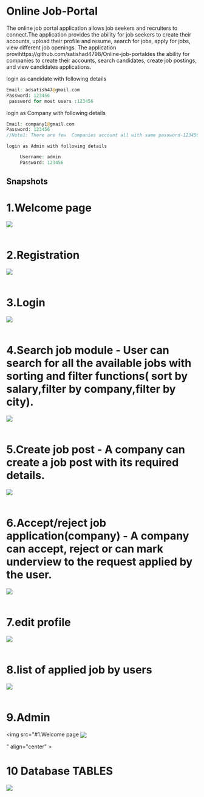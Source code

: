 # Online Job-Portal

The online job portal application allows job seekers and recruiters to connect.The application provides the ability for job seekers to create their accounts, upload their profile and resume, search for jobs, apply for jobs, view different job openings. The application provihttps://github.com/satishad4798/Online-job-portaldes the ability for companies to create their accounts, search candidates, create job postings, and view candidates applications.




 login as candidate with following details

```php
Email: adsatish47@gmail.com
Password: 123456
 password for most users :123456

```

 login as Company with following details

```php
Email: company1@gmail.com
Password: 123456
//Note1: There are few  Companies account all with same password-123456

```

    login as Admin with following details
    
```php  
     Username: admin
     Password: 123456
```

	


## Snapshots
<p align="center">
 
# 1.Welcome page
<img src="https://github.com/satishad4798/Online-job-portal/blob/master/photos/welcome2.png" align="center" > 
<br />
<br />

# 2.Registration 
<img src="https://github.com/satishad4798/Online-job-portal/blob/master/photos/company.register.png" align="center" > 
<br />
<br />

# 3.Login
<img src="https://github.com/satishad4798/Online-job-portal/blob/master/photos/login2.png" align="center" > 
<br />
<br />

# 4.Search job module - User can search for all the available jobs with sorting and filter functions( sort by salary,filter by company,filter by city).
<img src="https://github.com/satishad4798/Online-job-portal/blob/master/photos/search%20job.png" align="center" > 
<br />
<br />

# 5.Create job post - A company can create a job post with its required details.
<img src="https://github.com/satishad4798/Online-job-portal/blob/master/photos/create%20job%20post.png" align="center" > 
<br />
<br />

# 6.Accept/reject job application(company) - A company can accept, reject or can mark underview to the request applied by the user.  
<img src="https://github.com/satishad4798/Online-job-portal/blob/master/photos/review%20the%20job.png" align="center" > 
<br />
<br />

# 7.edit profile
<img src="https://github.com/satishad4798/Online-job-portal/blob/master/photos/edit%20profile.png" align="center" > 
<br />
<br />

# 8.list of applied job by users
<img src="https://github.com/satishad4798/Online-job-portal/blob/master/photos/applid%20jobs.png" align="center" > 
<br />
<br />

# 9.Admin 
<img src="#1.Welcome page
<img src="https://github.com/satishad4798/Online-job-portal/blob/master/photos/admin.png" align="center" > 
<br />

" align="center" > 



# 10 Database TABLES
<img src="https://github.com/satishad4798/Online-job-portal/blob/master/photos/database.png" align="center" > 
<br />
<br />




